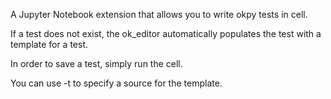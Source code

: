 A Jupyter Notebook extension that allows you to write okpy tests in cell. 

If a test does not exist, the ok_editor automatically populates the test with a template for a test. 

In order to save a test, simply run the cell. 

You can use -t <source> to specify a source for the template. 